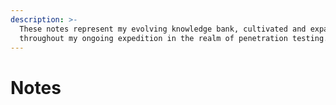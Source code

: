 ```yaml
---
description: >-
  These notes represent my evolving knowledge bank, cultivated and expanding
  throughout my ongoing expedition in the realm of penetration testing.
---
```


# Notes

